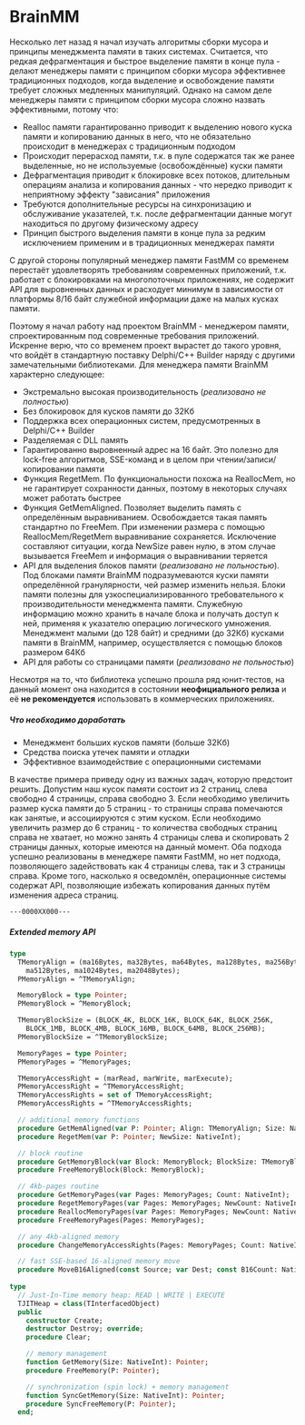 # BrainMM
Несколько лет назад я начал изучать алгоритмы сборки мусора и принципы менеджмента памяти в таких системах. Считается, что редкая дефрагментация и быстрое выделение памяти в конце пула - делают менеджеры памяти с принципом сборки мусора эффективнее традиционных подходов, когда выделение и освобождение памяти требует сложных медленных манипуляций. Однако на самом деле менеджеры памяти с принципом сборки мусора сложно назвать эффективными, потому что:
* Realloc памяти гарантированно приводит к выделению нового куска памяти и копированию данных в него, что не обязательно происходит в менеджерах с традиционным подходом
* Происходит перерасход памяти, т.к. в пуле содержатся так же ранее выделенные, но не используемые (освобождённые) куски памяти
* Дефрагментация приводит к блокировке всех потоков, длительным операциям анализа и копирования данных - что нередко приводит к неприятному эффекту "зависания" приложения
* Требуются дополнительные ресурсы на синхронизацию и обслуживание указателей, т.к. после дефрагментации данные могут находиться по другому физическому адресу
* Принцип быстрого выделения памяти в конце пула за редким исключением применим и в традиционных менеджерах памяти
 
С другой стороны популярный менеджер памяти FastMM со временем перестаёт удовлетворять требованиям современных приложений, т.к. работает с блокировками на многопоточных приложениях, не содержит API для выровненных данных и расходует минимум в зависимости от платформы 8/16 байт служебной информации даже на малых кусках памяти.

Поэтому я начал работу над проектом BrainMM - менеджером памяти, спроектированным под современные требования приложений. Искренне верю, что со временем проект вырастет до такого уровня, что войдёт в стандартную поставку Delphi/C++ Builder наряду с другими замечательными библиотеками. Для менеджера памяти BrainMM характерно следующее:
* Экстремально высокая производительность (*реализовано не полностью*)
* Без блокировок для кусков памяти до 32Кб
* Поддержка всех операционных систем, предусмотренных в Delphi/C++ Builder
* Разделяемая с DLL память
* Гарантированно выровненный адрес на 16 байт. Это полезно для lock-free алгоритмов, SSE-команд и в целом при чтении/записи/копировании памяти
* Функция RegetMem. По функциональности похожа на ReallocMem, но не гарантирует сохранности данных, поэтому в некоторых случаях может работать быстрее
* Функция GetMemAligned. Позволяет выделить память с определённым выравниванием. Освобождается такая память стандартно по FreeMem. При изменении размера с помощью ReallocMem/RegetMem выравнивание сохраняется. Исключение составляют ситуации, когда NewSize равен нулю, в этом случае вызывается FreeMem и информация о выравнивании теряется
* API для выделения блоков памяти (*реализовано не польностью*). Под блоками памяти BrainMM подразумеваются куски памяти определённой гранулярности, чей размер изменить нельзя. Блоки памяти полезны для узкоспециализированного требовательного к производительности менеджмента памяти. Служебную информацию можно хранить в начале блока и получать доступ к ней, применяя к указателю операцию логического умножения. Менеджмент малыми (до 128 байт) и средними (до 32Кб) кусками памяти в BrainMM, например, осуществляется с помощью блоков размером 64Кб
* API для работы со страницами памяти (*реализовано не польностью*)
 
Несмотря на то, что библиотека успешно прошла ряд юнит-тестов, на данный момент она находится в состоянии **неофициального релиза** и её **не рекомендуется** использовать в коммерческих приложениях.

##### Что необходимо доработать
* Менеджмент больших кусков памяти (больше 32Кб)
* Средства поиска утечек памяти и отладки
* Эффективное взаимодействие с операционными системами

В качестве примера приведу одну из важных задач, которую предстоит решить. Допустим наш кусок памяти состоит из 2 страниц, слева свободно 4 страницы, справа свободно 3. Если необходимо увеличить размер куска памяти до 5 страниц - то страницы справа помечаются как занятые, и ассоциируются с этим куском. Если необходимо увеличить размер до 6 страниц - то количества свободных страниц справа не хватает, но можно занять 4 страницы слева и скопировать 2 страницы данных, которые имеются на данный момент. Оба подхода успешно реализованы в менеджере памяти FastMM, но нет подхода, позволяющего задействовать как 4 страницы слева, так и 3 страницы справа. Кроме того, насколько я осведомлён, операционные системы содержат API, позволяющие избежать копирования данных путём изменения адреса страниц.
```
---0000XX000---
```

##### Extended memory API
```pascal
type
  TMemoryAlign = (ma16Bytes, ma32Bytes, ma64Bytes, ma128Bytes, ma256Bytes,
    ma512Bytes, ma1024Bytes, ma2048Bytes);
  PMemoryAlign = ^TMemoryAlign;

  MemoryBlock = type Pointer;
  PMemoryBlock = ^MemoryBlock;

  TMemoryBlockSize = (BLOCK_4K, BLOCK_16K, BLOCK_64K, BLOCK_256K,
    BLOCK_1MB, BLOCK_4MB, BLOCK_16MB, BLOCK_64MB, BLOCK_256MB);
  PMemoryBlockSize = ^TMemoryBlockSize;

  MemoryPages = type Pointer;
  PMemoryPages = ^MemoryPages;

  TMemoryAccessRight = (marRead, marWrite, marExecute);
  PMemoryAccessRight = ^TMemoryAccessRight;
  TMemoryAccessRights = set of TMemoryAccessRight;
  PMemoryAccessRights = ^TMemoryAccessRights;

  // additional memory functions
  procedure GetMemAligned(var P: Pointer; Align: TMemoryAlign; Size: NativeInt);
  procedure RegetMem(var P: Pointer; NewSize: NativeInt);

  // block routine
  procedure GetMemoryBlock(var Block: MemoryBlock; BlockSize: TMemoryBlockSize);
  procedure FreeMemoryBlock(Block: MemoryBlock);

  // 4kb-pages routine
  procedure GetMemoryPages(var Pages: MemoryPages; Count: NativeInt);
  procedure RegetMemoryPages(var Pages: MemoryPages; NewCount: NativeInt);
  procedure ReallocMemoryPages(var Pages: MemoryPages; NewCount: NativeInt);
  procedure FreeMemoryPages(Pages: MemoryPages);

  // any 4kb-aligned memory
  procedure ChangeMemoryAccessRights(Pages: MemoryPages; Count: NativeInt; Rights: TMemoryAccessRights);

  // fast SSE-based 16-aligned memory move
  procedure MoveB16Aligned(const Source; var Dest; const B16Count: NativeInt);
  
type
  // Just-In-Time memory heap: READ | WRITE | EXECUTE
  TJITHeap = class(TInterfacedObject)
  public
    constructor Create;
    destructor Destroy; override;    
    procedure Clear;

    // memory management
    function GetMemory(Size: NativeInt): Pointer;
    procedure FreeMemory(P: Pointer);

    // synchronization (spin lock) + memory management
    function SyncGetMemory(Size: NativeInt): Pointer;
    procedure SyncFreeMemory(P: Pointer);
  end;
```